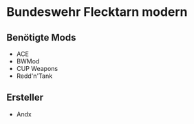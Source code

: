 # Bundeswehr Flecktarn modern

## Benötigte Mods

- ACE
- BWMod
- CUP Weapons
- Redd'n'Tank

## Ersteller

- Andx
